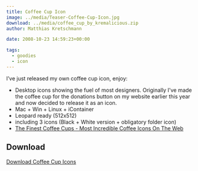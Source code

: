 ```yaml
---
title: Coffee Cup Icon
image: ../media/Teaser-Coffee-Cup-Icon.jpg
download: ../media/coffee_cup_by_kremalicious.zip
author: Matthias Kretschmann

date: 2008-10-23 14:59:23+00:00

tags:
  - goodies
  - icon
---
```


I’ve just released my own coffee cup icon, enjoy:

- Desktop icons showing the fuel of most designers. Originally I've made the coffee cup for the donations button on my website earlier this year and now decided to release it as an icon.
- Mac + Win + Linux + iContainer
- Leopard ready (512x512)
- including 3 icons (Black + White version + obligatory folder icon)
- [The Finest Coffee Cups - Most Incredible Coffee Icons On The Web](/the-finest-coffee-cups-most-incredible-coffee-icons-on-the-web/)

## Download

<p class="content-download">
    <a class="icon-download btn btn-primary" href="../media/coffee_cup_by_kremalicious.zip">Download Coffee Cup Icons</a>
</p>
